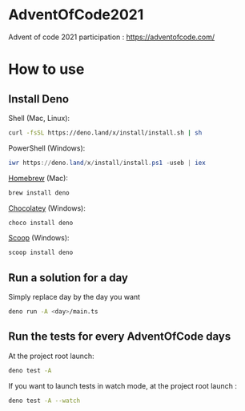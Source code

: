 # AdventOfCode2021
Advent of code 2021 participation : https://adventofcode.com/


# How to use

## Install Deno 


Shell (Mac, Linux):

```sh
curl -fsSL https://deno.land/x/install/install.sh | sh
```

PowerShell (Windows):

```powershell
iwr https://deno.land/x/install/install.ps1 -useb | iex
```

[Homebrew](https://formulae.brew.sh/formula/deno) (Mac):

```sh
brew install deno
```

[Chocolatey](https://chocolatey.org/packages/deno) (Windows):

```powershell
choco install deno
```

[Scoop](https://scoop.sh/) (Windows):

```powershell
scoop install deno
```


## Run a solution for a day
Simply replace day by the day you want

```sh
deno run -A <day>/main.ts
```

## Run the tests for every AdventOfCode days
At the project root launch:

```sh
deno test -A
```

If you want to launch tests in watch mode, at the project root launch :

```sh
deno test -A --watch
```